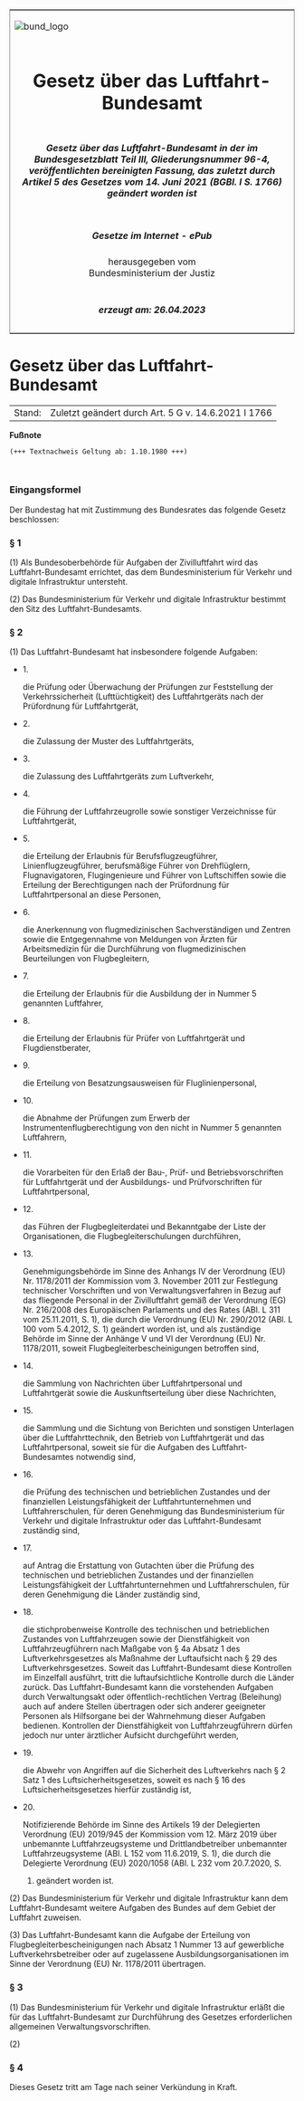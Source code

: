 <span id="DECKBLATT.html"></span>

<table border="0" frame="border" width="100%">

<tr valign="top">

<td align="left">

![bund\_logo](BfJ_2021_Web_de_de.gif)

</td>

<td align="right">

 

</td>

</tr>

<tr align="center" valign="middle">

<td colspan="2">

# Gesetz über das Luftfahrt-Bundesamt

</td>

</tr>

<tr align="center" valign="middle">

<td colspan="2">

##### Gesetz über das Luftfahrt-Bundesamt in der im Bundesgesetzblatt Teil III, Gliederungsnummer 96-4, veröffentlichten bereinigten Fassung, das zuletzt durch Artikel 5 des Gesetzes vom 14. Juni 2021 (BGBl. I S. 1766) geändert worden ist

</td>

</tr>

<tr align="center" valign="middle">

<td colspan="2">

  
  

##### Gesetze im Internet - ePub  
  
herausgegeben vom  
Bundesministerium der Justiz

</td>

</tr>

<tr align="center" valign="bottom">

<td colspan="2">

  
  

##### erzeugt am: 26.04.2023

</td>

</tr>

</table>

<span id="BJNR003540954.html"></span>

# Gesetz über das Luftfahrt-Bundesamt

<div>

<div class="jnhtml">

|        |                                                     |
| ------ | --------------------------------------------------- |
| Stand: | Zuletzt geändert durch Art. 5 G v. 14.6.2021 I 1766 |

</div>

</div>

<div>

  
**Fußnote**

<div class="jnhtml">

<div>

<div class="jurAbsatz">

  

``` 
(+++ Textnachweis Geltung ab: 1.10.1980 +++)

 
```

</div>

</div>

</div>

</div>

<span id="BJNR003540954BJNE000100328.html"></span>

### Eingangsformel  

<div>

<div class="jnhtml">

<div>

<div class="jurAbsatz">

Der Bundestag hat mit Zustimmung des Bundesrates das folgende Gesetz
beschlossen:

</div>

</div>

</div>

</div>

<span id="BJNR003540954BJNE000203305.html"></span>

### § 1  

<div>

<div class="jnhtml">

<div>

<div class="jurAbsatz">

(1) Als Bundesoberbehörde für Aufgaben der Zivilluftfahrt wird das
Luftfahrt-Bundesamt errichtet, das dem Bundesministerium für Verkehr und
digitale Infrastruktur untersteht.

</div>

<div class="jurAbsatz">

(2) Das Bundesministerium für Verkehr und digitale Infrastruktur
bestimmt den Sitz des Luftfahrt-Bundesamts.

</div>

</div>

</div>

</div>

<span id="BJNR003540954BJNE000310360.html"></span>

### § 2  

<div>

<div class="jnhtml">

<div>

<div class="jurAbsatz">

(1) Das Luftfahrt-Bundesamt hat insbesondere folgende Aufgaben:

  - 1\.
    
    <div style="">
    
    die Prüfung oder Überwachung der Prüfungen zur Feststellung der
    Verkehrssicherheit (Lufttüchtigkeit) des Luftfahrtgeräts nach der
    Prüfordnung für Luftfahrtgerät,
    
    </div>

  - 2\.
    
    <div style="">
    
    die Zulassung der Muster des Luftfahrtgeräts,
    
    </div>

  - 3\.
    
    <div style="">
    
    die Zulassung des Luftfahrtgeräts zum Luftverkehr,
    
    </div>

  - 4\.
    
    <div style="">
    
    die Führung der Luftfahrzeugrolle sowie sonstiger Verzeichnisse für
    Luftfahrtgerät,
    
    </div>

  - 5\.
    
    <div style="">
    
    die Erteilung der Erlaubnis für Berufsflugzeugführer,
    Linienflugzeugführer, berufsmäßige Führer von Drehflüglern,
    Flugnavigatoren, Flugingenieure und Führer von Luftschiffen sowie
    die Erteilung der Berechtigungen nach der Prüfordnung für
    Luftfahrtpersonal an diese Personen,
    
    </div>

  - 6\.
    
    <div style="">
    
    die Anerkennung von flugmedizinischen Sachverständigen und Zentren
    sowie die Entgegennahme von Meldungen von Ärzten für Arbeitsmedizin
    für die Durchführung von flugmedizinischen Beurteilungen von
    Flugbegleitern,
    
    </div>

  - 7\.
    
    <div style="">
    
    die Erteilung der Erlaubnis für die Ausbildung der in Nummer 5
    genannten Luftfahrer,
    
    </div>

  - 8\.
    
    <div style="">
    
    die Erteilung der Erlaubnis für Prüfer von Luftfahrtgerät und
    Flugdienstberater,
    
    </div>

  - 9\.
    
    <div style="">
    
    die Erteilung von Besatzungsausweisen für Fluglinienpersonal,
    
    </div>

  - 10\.
    
    <div style="">
    
    die Abnahme der Prüfungen zum Erwerb der
    Instrumentenflugberechtigung von den nicht in Nummer 5 genannten
    Luftfahrern,
    
    </div>

  - 11\.
    
    <div style="">
    
    die Vorarbeiten für den Erlaß der Bau-, Prüf- und
    Betriebsvorschriften für Luftfahrtgerät und der Ausbildungs- und
    Prüfvorschriften für Luftfahrtpersonal,
    
    </div>

  - 12\.
    
    <div style="">
    
    das Führen der Flugbegleiterdatei und Bekanntgabe der Liste der
    Organisationen, die Flugbegleiterschulungen durchführen,
    
    </div>

  - 13\.
    
    <div style="">
    
    Genehmigungsbehörde im Sinne des Anhangs IV der Verordnung (EU) Nr.
    1178/2011 der Kommission vom 3. November 2011 zur Festlegung
    technischer Vorschriften und von Verwaltungsverfahren in Bezug auf
    das fliegende Personal in der Zivilluftfahrt gemäß der Verordnung
    (EG) Nr. 216/2008 des Europäischen Parlaments und des Rates (ABl. L
    311 vom 25.11.2011, S. 1), die durch die Verordnung (EU) Nr.
    290/2012 (ABl. L 100 vom 5.4.2012, S. 1) geändert worden ist, und
    als zuständige Behörde im Sinne der Anhänge V und VI der Verordnung
    (EU) Nr. 1178/2011, soweit Flugbegleiterbescheinigungen betroffen
    sind,
    
    </div>

<!-- end list -->

  - 14\.
    
    <div style="">
    
    die Sammlung von Nachrichten über Luftfahrtpersonal und
    Luftfahrtgerät sowie die Auskunftserteilung über diese Nachrichten,
    
    </div>

  - 15\.
    
    <div style="">
    
    die Sammlung und die Sichtung von Berichten und sonstigen Unterlagen
    über die Luftfahrttechnik, den Betrieb von Luftfahrtgerät und das
    Luftfahrtpersonal, soweit sie für die Aufgaben des
    Luftfahrt-Bundesamtes notwendig sind,
    
    </div>

  - 16\.
    
    <div style="">
    
    die Prüfung des technischen und betrieblichen Zustandes und der
    finanziellen Leistungsfähigkeit der Luftfahrtunternehmen und
    Luftfahrerschulen, für deren Genehmigung das Bundesministerium für
    Verkehr und digitale Infrastruktur oder das Luftfahrt-Bundesamt
    zuständig sind,
    
    </div>

  - 17\.
    
    <div style="">
    
    auf Antrag die Erstattung von Gutachten über die Prüfung des
    technischen und betrieblichen Zustandes und der finanziellen
    Leistungsfähigkeit der Luftfahrtunternehmen und Luftfahrerschulen,
    für deren Genehmigung die Länder zuständig sind,
    
    </div>

  - 18\.
    
    <div style="">
    
    die stichprobenweise Kontrolle des technischen und betrieblichen
    Zustandes von Luftfahrzeugen sowie der Dienstfähigkeit von
    Luftfahrzeugführern nach Maßgabe von § 4a Absatz 1 des
    Luftverkehrsgesetzes als Maßnahme der Luftaufsicht nach § 29 des
    Luftverkehrsgesetzes. Soweit das Luftfahrt-Bundesamt diese
    Kontrollen im Einzelfall ausführt, tritt die luftaufsichtliche
    Kontrolle durch die Länder zurück. Das Luftfahrt-Bundesamt kann die
    vorstehenden Aufgaben durch Verwaltungsakt oder
    öffentlich-rechtlichen Vertrag (Beleihung) auch auf andere Stellen
    übertragen oder sich anderer geeigneter Personen als Hilfsorgane
    bei der Wahrnehmung dieser Aufgaben bedienen. Kontrollen der
    Dienstfähigkeit von Luftfahrzeugführern dürfen jedoch nur unter
    ärztlicher Aufsicht durchgeführt werden,
    
    </div>

  - 19\.
    
    <div style="">
    
    die Abwehr von Angriffen auf die Sicherheit des Luftverkehrs nach §
    2 Satz 1 des Luftsicherheitsgesetzes, soweit es nach § 16 des
    Luftsicherheitsgesetzes hierfür zuständig ist,
    
    </div>

  - 20\.
    
    <div style="">
    
    Notifizierende Behörde im Sinne des Artikels 19 der Delegierten
    Verordnung (EU) 2019/945 der Kommission vom 12. März 2019 über
    unbemannte Luftfahrzeugsysteme und Drittlandbetreiber unbemannter
    Luftfahrzeugsysteme (ABl. L 152 vom 11.6.2019, S. 1), die durch die
    Delegierte Verordnung (EU) 2020/1058 (ABl. L 232 vom 20.7.2020, S.
    1) geändert worden ist.
    
    </div>

</div>

<div class="jurAbsatz">

(2) Das Bundesministerium für Verkehr und digitale Infrastruktur kann
dem Luftfahrt-Bundesamt weitere Aufgaben des Bundes auf dem Gebiet der
Luftfahrt zuweisen.

</div>

<div class="jurAbsatz">

(3) Das Luftfahrt-Bundesamt kann die Aufgabe der Erteilung von
Flugbegleiterbescheinigungen nach Absatz 1 Nummer 13 auf gewerbliche
Luftverkehrsbetreiber oder auf zugelassene Ausbildungsorganisationen im
Sinne der Verordnung (EU) Nr. 1178/2011 übertragen.

</div>

</div>

</div>

</div>

<span id="BJNR003540954BJNE000404305.html"></span>

### § 3  

<div>

<div class="jnhtml">

<div>

<div class="jurAbsatz">

(1) Das Bundesministerium für Verkehr und digitale Infrastruktur erläßt
die für das Luftfahrt-Bundesamt zur Durchführung des Gesetzes
erforderlichen allgemeinen Verwaltungsvorschriften.

</div>

<div class="jurAbsatz">

(2)

</div>

</div>

</div>

</div>

<span id="BJNR003540954BJNE000500328.html"></span>

### § 4  

<div>

<div class="jnhtml">

<div>

<div class="jurAbsatz">

Dieses Gesetz tritt am Tage nach seiner Verkündung in Kraft.

</div>

</div>

</div>

</div>
